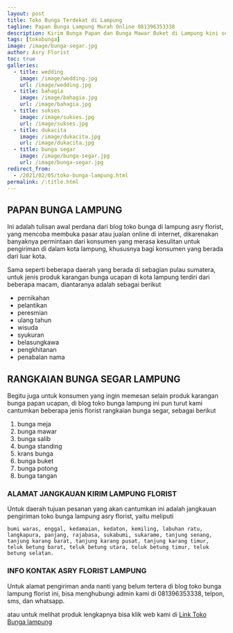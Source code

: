 ```yaml
---
layout: post
title: Toko Bunga Terdekat di Lampung
tagline: Papan Bunga Lampung Murah Online 081396353338
description: Kirim Bunga Papan dan Bunga Mawar Buket di Lampung kini semakin mudah dan simpel karena hadirnya salah satu florist lampung terbaik.
tags: [tokobunga]
image: /image/bunga-segar.jpg
author: Asry Florist
toc: true
galleries:
  - title: wedding
    image: /image/wedding.jpg
    url: /image/wedding.jpg
  - title: bahagia
    image: /image/bahagia.jpg
    url: /image/bahagia.jpg
  - title: sukses
    image: /image/sukses.jpg
    url: /image/sukses.jpg
  - title: dukacita
    image: /image/dukacita.jpg
    url: /image/dukacita.jpg
  - title: bunga segar
    image: /image/bunga-segar.jpg
    url: /image/bunga-segar.jpg
redirect_from:
  - /2021/02/05/toko-bunga-lampung.html
permalink: /:title.html
---
```


## PAPAN BUNGA LAMPUNG
Ini adalah tulisan awal perdana dari blog toko bunga di lampung asry florist, yang mencoba membuka pasar atau jualan online di internet, dikarenakan banyaknya permintaan dari
konsumen yang merasa kesulitan untuk pengiriman di dalam kota lampung, khususnya bagi konsumen yang berada dari luar kota.

Sama seperti beberapa daerah yang berada di sebagian pulau sumatera, untuk jenis produk karangan bunga ucapan di kota lampung terdiri dari beberapa macam, diantaranya
adalah sebagai berikut
- pernikahan
- pelantikan
- peresmian
- ulang tahun
- wisuda
- syukuran
- belasungkawa
- pengkhitanan
- penabalan nama

## RANGKAIAN BUNGA SEGAR LAMPUNG

Begitu juga untuk konsumen yang ingin memesan selain produk karangan bunga papan ucapan, di blog toko bunga lampung ini pun turut kami cantumkan beberapa jenis florist rangkaian bunga segar,
sebagai berikut
1. bunga meja
2. bunga mawar
3. bunga salib
4. bunga standing
5. krans bunga
6. bunga buket
7. bunga potong
8. bunga tangan

### ALAMAT JANGKAUAN KIRIM LAMPUNG FLORIST

Untuk daerah tujuan pesanan yang akan cantumkan ini adalah jangkauan pengiriman toko bunga lampung asry florist, yaitu meliputi

```
bumi waras, enggal, kedamaian, kedaton, kemiling, labuhan ratu, langkapura, panjang, rajabasa, sukabumi, sukarame, tanjung senang, tanjung karang barat, tanjung karang pusat, tanjung karang timur, teluk betung barat, teluk betung utara, teluk betung timur, teluk betung selatan.
```

### INFO KONTAK ASRY FLORIST LAMPUNG

Untuk alamat pengiriman anda nanti yang belum tertera di blog toko bunga lampung florist ini, bisa menghubungi admin kami di 081396353338, telpon, sms, dan whatsapp.

atau untuk melihat produk lengkapnya bisa klik web kami di [Link Toko Bunga lampung](https://www.tokobungaasryflorist.com/2013/09/toko-bunga-lampung-hubungi-081396353338.html "toko bunga di lampung")

